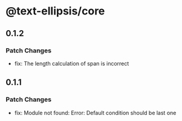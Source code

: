 # @text-ellipsis/core

## 0.1.2

### Patch Changes

- fix: The length calculation of span is incorrect

## 0.1.1

### Patch Changes

- fix: Module not found: Error: Default condition should be last one
